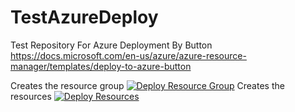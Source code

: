 # TestAzureDeploy
Test Repository For Azure Deployment By Button
https://docs.microsoft.com/en-us/azure/azure-resource-manager/templates/deploy-to-azure-button

Creates the resource group
[![Deploy Resource Group](https://aka.ms/deploytoazurebutton)](https://portal.azure.com/#create/Microsoft.Template/uri/https%3A%2F%2Fraw.githubusercontent.com%2FMikeAinOz%2FTestAzureDeploy%2Fmain%2FDeployResourceGroup.json)
Creates the resources
[![Deploy Resources](https://aka.ms/deploytoazurebutton)](https://portal.azure.com/#create/Microsoft.Template/uri/https%3A%2F%2Fraw.githubusercontent.com%2FMikeAinOz%2FTestAzureDeploy%2Fmain%2FDeployTemplate.json)

